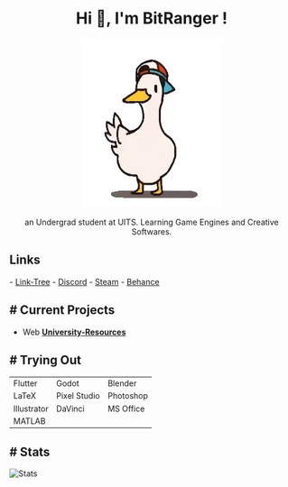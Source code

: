 <h1 align="center">Hi 👋, I'm BitRanger !</h1>
<p align=center> <img src="shuba-duck-know-your-meme.gif" height=300px width=250px></p>
<p align=center>an Undergrad student at UITS. Learning Game Engines and Creative Softwares.</p> 
  
<h2>Links</h2>
- <a href="https://forms.gle/ifDSTsdRaG9c4zJ3A">Link-Tree</a>
- <a href="https://discordapp.com/users/461953229299646471">Discord</a>
- <a href="https://steamcommunity.com/id/BitRanger/">Steam</a>
- <a href="https://www.behance.net/b1tranger">Behance</a>

<h2># Current Projects</h2>

- Web **[University-Resources](https://b1tranger.github.io/oUITS-Resources/)**


<h2># Trying Out</h2>
<table><tr>
<td>Flutter</td>
<td>Godot</td>
<td>Blender</td>
</tr>
<tr>
<td>LaTeX</td>
<td>Pixel Studio</td>
<td>Photoshop</td>
</tr>
<tr>
<td>Illustrator</td>
<td>DaVinci</td>
<td>MS Office</td>
</tr>
<tr>
<td>MATLAB</td>
<td></td>
<td></td>
</tr></table>

<h2># Stats</h2>
<p> <img src="https://github-readme-stats.vercel.app/api?username=b1tranger&theme=dracula" alt="Stats" />
<!-- https://github.com/anuraghazra/github-readme-stats?tab=readme-ov-file#showing-icons -->

